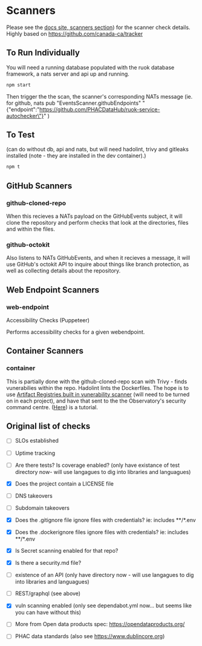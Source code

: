 # Scanners

Please see the [docs site, scanners section](https://phacdatahub.github.io/ruok-service-autochecker/scanners/)) for the scanner check details. 
Highly based on <https://github.com/canada-ca/tracker>


## To Run Individually

You will need a running database populated with the ruok database framework, a nats server and api up and running. 

```bash
npm start
```
Then trigger the the scan, the scanner's corresponding NATs message (ie. for github, nats pub "EventsScanner.githubEndpoints" "{\"endpoint\":\"https://github.com/PHACDataHub/ruok-service-autochecker\"}" )

## To Test 

(can do without db, api and nats, but will need hadolint, trivy and gitleaks installed (note - they are installed in the dev container).)

```bash
npm t
```

## GitHub Scanners

### github-cloned-repo

When this recieves a NATs payload on the GitHubEvents subject, it will clone the repository and perform checks that look at the directories, files and within the files. 

### github-octokit

Also listens to NATs GitHubEvents, and when it recieves a message, it will use GitHub's octokit API to inquire about things like branch protection, as well as collecting details about the repository.

## Web Endpoint Scanners

### web-endpoint

Accessibility Checks (Puppeteer)

Performs accessibility checks for a given webendpoint. 

## Container Scanners

### container

This is partially done with the github-cloned-repo scan with Trivy - finds vunerabilies within the repo.  Hadolint lints the Dockerfiles.  The hope is to use [Artifact Registries built in vunerability scanner](https://cloud.google.com/artifact-registry/docs/analysis) (will need to be turned on in each project), and have that sent to the the Observatory's security command centre. ([Here](https://medium.com/google-cloud/centrally-managing-artifact-registry-container-image-vulnerabilities-on-google-cloud-part-two-ad730e7cf649)) is a tutorial.

## Original list of checks

* [ ] SLOs established
* [ ] Uptime tracking
* [ ] Are there tests? Is coverage enabled? (only have existance of test directory now- will use langagues to dig into libraries and languagues)
* [x] Does the project contain a LICENSE file
* [ ] DNS takeovers
* [ ] Subdomain takeovers
* [x] Does the .gitignore file ignore files with credentials? ie: includes **/*.env
* [x] Does the .dockerignore files ignore files with credentials? ie: includes **/*.env
* [x] Is Secret scanning enabled for that repo?
* [x] Is there a security.md file?
* [ ] existence of an API (only have directory now - will use langagues to dig into libraries and languagues)
* [ ] REST/graphql (see above)
* [x] vuln scanning enabled (only see dependabot.yml now... but seems like you can have without this)
* [ ] More from Open data products spec: <https://opendataproducts.org/>
* [ ] PHAC data standards (also see <https://www.dublincore.org>)



<!-- If alpha.canada.ca - consider reviewing <https://alpha.canada.ca/en/instructions.html>

* a “nofollow” meta tag or robots.txt file to prevent indexing by search engines (this probably fits better into the github scanner)
* an “alpha” banner to indicate to users that it is a prototype service
* a feedback or issue-reporting method (either email address, web form, or public issue tracker) -->

